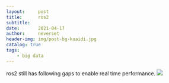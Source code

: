 ```yaml
---
layout:     post
title:      ros2
subtitle:   
date:       2021-04-17
author:     neverset
header-img: img/post-bg-kuaidi.jpg
catalog: true
tags:
    - big data
---
```



ros2 still has following gaps to enable real time performance.
![](https://raw.githubusercontent.com/neverset123/cloudimg/master/Img20210418132116.png)
